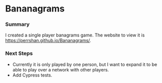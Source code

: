 # Bananagrams

### Summary
I created a single player banagrams game. The website to view it is https://perrshan.github.io/Bananagrams/.

### Next Steps
- Currently it is only played by one person, but I want to expand it to be able to play over a network with other players.
- Add Cypress tests.
